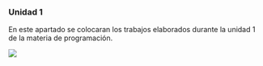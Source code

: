 ### Unidad 1


En este apartado se colocaran los trabajos elaborados durante la unidad 1 de la materia de programación.

<img src="http://pa1.narvii.com/6756/b9d9a1b9966a0b8c31958df18508a66083b97658_00.gif">

